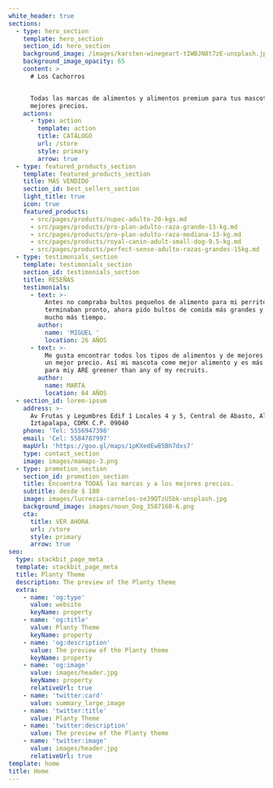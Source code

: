```yaml
---
white_header: true
sections:
  - type: hero_section
    template: hero_section
    section_id: hero_section
    background_image: /images/karsten-winegeart-tIWBJN8t7zE-unsplash.jpg
    background_image_opacity: 65
    content: >
      # Los Cachorros


      Todas las marcas de alimentos y alimentos premium para tus mascotas a los
      mejores precios.
    actions:
      - type: action
        template: action
        title: CATÁLOGO
        url: /store
        style: primary
        arrow: true
  - type: featured_products_section
    template: featured_products_section
    title: MÁS VENDIDO
    section_id: best_sellers_section
    light_title: true
    icon: true
    featured_products:
      - src/pages/products/nupec-adulto-20-kgs.md
      - src/pages/products/pro-plan-adulto-raza-grande-13-kg.md
      - src/pages/products/pro-plan-adulto-raza-mediana-13-kg.md
      - src/pages/products/royal-canin-adult-small-dog-9.5-kg.md
      - src/pages/products/perfect-sense-adulto-razas-grandes-15kg.md
  - type: testimonials_section
    template: testimonials_section
    section_id: testimonials_section
    title: RESEÑAS
    testimonials:
      - text: >-
          Antes no compraba bultos pequeños de alimento para mi perrito pero se
          terminaban pronto, ahora pido bultos de comida más grandes y me rinden
          mucho más tiempo.
        author:
          name: 'MIGUEL '
          location: 26 AÑOS
      - text: >-
          Me gusta encontrar todos los tipos de alimentos y de mejores marcas a
          un mejor precio. Así mi mascota come mejor alimento y es más accesible
          para miy ARE greener than any of my recruits.
        author:
          name: MARTA
          location: 64 AÑOS
  - section_id: lorem-ipsum
    address: >-
      Av Frutas y Legumbres Edif 1 Locales 4 y 5, Central de Abasto, Alc.
      Iztapalapa, CDMX C.P. 09040
    phone: 'Tel: 5556947398'
    email: 'Cel: 5584787997'
    mapUrl: 'https://goo.gl/maps/1pKXedEw85Bh7dxs7'
    type: contact_section
    image: images/mamaps-3.png
  - type: promotion_section
    section_id: promotion_section
    title: Encuentra TODAS las marcas y a los mejores precios.
    subtitle: desde $ 180
    image: images/lucrezia-carnelos-se39QTzU5bk-unsplash.jpg
    background_image: images/noun_Dog_3587160-6.png
    cta:
      title: VER AHORA
      url: /store
      style: primary
      arrow: true
seo:
  type: stackbit_page_meta
  template: stackbit_page_meta
  title: Planty Theme
  description: The preview of the Planty theme
  extra:
    - name: 'og:type'
      value: website
      keyName: property
    - name: 'og:title'
      value: Planty Theme
      keyName: property
    - name: 'og:description'
      value: The preview of the Planty theme
      keyName: property
    - name: 'og:image'
      value: images/header.jpg
      keyName: property
      relativeUrl: true
    - name: 'twitter:card'
      value: summary_large_image
    - name: 'twitter:title'
      value: Planty Theme
    - name: 'twitter:description'
      value: The preview of the Planty theme
    - name: 'twitter:image'
      value: images/header.jpg
      relativeUrl: true
template: home
title: Home
---
```

